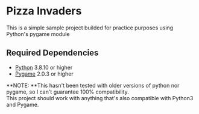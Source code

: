 # Pizza Invaders

This is a simple sample project builded for practice purposes using Python's pygame module  

## Required Dependencies  

- [Python](https://www.python.org/downloads/) 3.8.10 or higher
- [Pygame](https://www.pygame.org/wiki/GettingStarted) 2.0.3 or higher  

**NOTE: **This hasn't been tested with older versions of python nor pygame, so I can't guarantee 100% compatibility.  
This project should work with anything that's also compatible with Python3 and Pygame.
